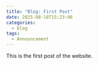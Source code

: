 ```yaml
---
title: "Blog: First Post"
date: 2025-08-18T15:23:06
categories:
  - blog
tags:
  - Announcement
---
```


This is the first post of the website.